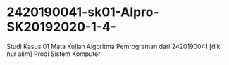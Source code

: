 # 2420190041-sk01-Alpro-SK20192020-1-4-
Studi Kasus 01 Mata Kuliah Algoritma Pemrograman dari 2420190041 [diki nur alim] Prodi Sistem Komputer
